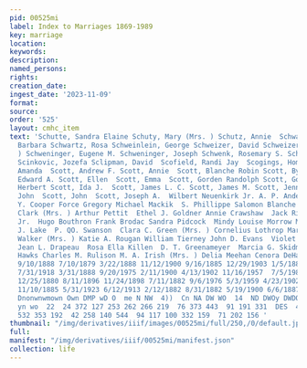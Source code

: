 ```yaml
---
pid: 00525mi
label: Index to Marriages 1869-1989
key: marriage
location: 
keywords: 
description: 
named_persons: 
rights: 
creation_date: 
ingest_date: '2023-11-09'
format: 
source: 
order: '525'
layout: cmhc_item
text: 'Schutte, Sandra Elaine Schuty, Mary (Mrs. ) Schutz, Annie  Schwab, Marie Schwartz,
  Barbara Schwartz, Rosa Schweinlein, George Schweizer, David Schweizer, Mary (Mrs.
  ) Schweninger, Eugene M. Schweninger, Joseph Schwenk, Rosemary S. Schytte, Ellen
  Scinkovic, Jozefa Sclipman, David  Scofield, Randi Jay  Scogings, Homer Scott, Abnor  Scott,
  Amanda  Scott, Andrew F. Scott, Annie  Scott, Blanche Robin Scott, Byron  Scott,
  Edward A. Scott, Ellen  Scott, Emma  Scott, Gorden Randolph Scott, Gordon R. Scott,
  Herbert Scott, Ida J.  Scott, James L. C. Scott, James M. Scott, Jennie A. Scott,
  John  Scott, John  Scott, Joseph A.  Wilbert Neuenkirk Jr. A. P. Anderson  Henry
  Y. Cooper Force Gregory Michael Mackik  S. Phillippe Salomon Blanche Blinkline Annie
  Clark (Mrs. ) Arthur Pettit  Ethel J. Goldner Annie Crawshaw  Jack Richard Bayless
  Jr.  Hugo Bouthron Frank Brodac Sandra Pidcock  Mindy Louise Morrow Myrtle L. Cox  Annie
  J. Lake  P. QO. Swanson  Clara C. Green (Mrs. ) Cornelius Lothrop Mark A. Rados  Amelia
  Walker (Mrs. ) Katie A. Rougan William Tierney John D. Evans  Violet Eaton Mathers
  Jean L. Drapeau  Rosa Ella Killen  D. T. Greenameyer  Marcia G. Skidmore (Mrs. )  Maggie
  Hawks Charles M. Rulison M. A. Irish (Mrs. ) Delia Meehan Cenora DeHaven  515  9/26/1959
  9/10/1888 7/10/1879 3/22/1888 11/12/1900 9/16/1885 12/29/1903 1/5/1886 10/9/1884
  7/31/1918 3/31/1888 9/20/1975 2/11/1900 4/13/1902 11/16/1957  7/5/1986 5/8/1938
  12/25/1880 8/11/1896 11/24/1898 7/11/1882 9/6/1976 5/3/1959 4/23/1902 2/10/1881
  11/10/1885 5/31/1923 6/12/1913 2/12/1882 8/31/1882 5/19/1900 6/6/1887 7/7/1883 1/20/1890  10/15/1892  7/3/1901  po
  Dnonwnwmown Own DMP wD O  me N NW  4))  Cn NA DW WO  14  ND DWOy DWDOwn wvnoTDT
  yn wo  22  24 372 127 253 262 266 219  76 373 443  91 191 331  DES  44 348  32 111
  532 353 192  42 258 140 544  94 117 100 332 159  71 202 156 '
thumbnail: "/img/derivatives/iiif/images/00525mi/full/250,/0/default.jpg"
full: 
manifest: "/img/derivatives/iiif/00525mi/manifest.json"
collection: life
---
```

